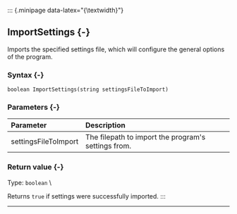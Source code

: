 ::: {.minipage data-latex="{\textwidth}"}
## ImportSettings {-}

Imports the specified settings file, which will configure the general options of the program.

### Syntax {-}

```{sql}
boolean ImportSettings(string settingsFileToImport)
```

### Parameters {-}

**Parameter** | **Description**
| :-- | :-- |
settingsFileToImport | The filepath to import the program's settings from.

### Return value {-}

Type: `boolean` \

Returns `true` if settings were successfully imported.
:::

***
